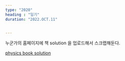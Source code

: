 ```yaml
---
type: "2020"
heading : "일기"
duration: "2022.OCT.11"


---
```

 



누군가의 홈페이지에 책 solution 을 업로드해서 스크랩해둔다. 

[physics book solution](https://github.com/ernestyalumni/mathphysics)